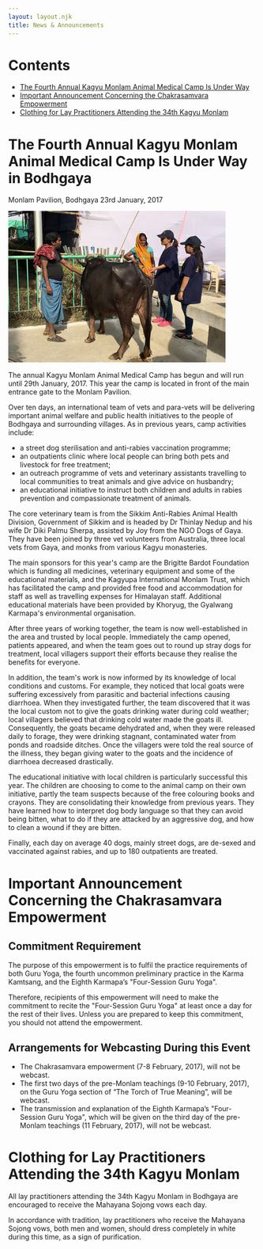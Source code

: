 ```yaml
---
layout: layout.njk
title: News & Announcements
---
```

# Contents

   * <a href="#2017-23-01">The Fourth Annual Kagyu Monlam Animal Medical Camp Is Under Way</a>
   * <a href="#2017-20-01">Important Announcement Concerning the Chakrasamvara Empowerment</a>
   * <a href="#2017-19-01">Clothing for Lay Practitioners Attending the 34th Kagyu Monlam</a>
   

<a name="2017-23-01"></a>
# The Fourth Annual Kagyu Monlam Animal Medical Camp Is Under Way in Bodhgaya
Monlam Pavilion, Bodhgaya
23rd January, 2017

<a href="https://www.flickr.com/photos/kmcweb/31678882983/in/album-72157675893486063"><img src="../media/images/animals.jpg" /></a>

The annual Kagyu Monlam Animal Medical Camp has begun and will run until 29th January, 2017. This year the camp is located in front of the main entrance gate to the Monlam Pavilion.

Over ten days, an international team of vets and para-vets will be delivering important animal welfare and public health initiatives to the people of Bodhgaya and surrounding villages.  As in previous years, camp activities include:

   * a street dog sterilisation and anti-rabies vaccination programme;
   * an outpatients clinic where local people can bring both pets and livestock for free treatment;
   * an outreach programme of vets and veterinary assistants travelling to local communities to treat animals and give advice on husbandry;
   * an educational initiative to instruct both children and adults in rabies prevention and compassionate treatment of animals.

The core veterinary team is from the Sikkim Anti-Rabies Animal Health Division, Government of Sikkim and is headed by Dr Thinlay Nedup and his wife Dr Diki Palmu Sherpa, assisted by Joy from the NGO Dogs of Gaya. They have been joined by three vet volunteers from Australia, three local vets from Gaya, and monks from various Kagyu monasteries.

The main sponsors for this year's camp are the Brigitte Bardot Foundation which is funding all medicines, veterinary equipment and some of the educational materials, and the Kagyupa International Monlam Trust, which has facilitated the camp and provided free food and accommodation for staff as well as travelling expenses for Himalayan staff. Additional educational materials have been provided by Khoryug, the Gyalwang Karmapa's environmental organisation.

After three years of working together, the team is now well-established in the area and trusted by local people. Immediately the camp opened, patients appeared, and when the team goes out to round up stray dogs for treatment, local villagers support their efforts because they realise the benefits for everyone.

In addition, the team's work is now informed by its knowledge of local conditions and customs. For example, they noticed that local goats were suffering excessively from parasitic and bacterial infections causing diarrhoea. When they investigated further, the team discovered that it was the local custom not to give the goats drinking water during cold weather; local villagers believed that drinking cold water made the goats ill. Consequently, the goats became dehydrated and, when they were released daily to forage, they were drinking stagnant, contaminated water from ponds and roadside ditches.  Once the villagers were told the real source of the illness, they began giving water to the goats and the incidence of diarrhoea decreased drastically.

The educational initiative with local children is particularly successful this year. The children are choosing to come to the animal camp on their own initiative, partly the team suspects because of the free colouring books and crayons. They are consolidating their knowledge from previous years. They have learned how to interpret dog body language so that they can avoid being bitten, what to do if they are attacked by an aggressive dog, and how to clean a wound if they are bitten.

Finally, each day on average 40 dogs, mainly street dogs, are de-sexed and vaccinated against rabies, and up to 180 outpatients are treated.

<a name="2017-20-01"></a>
# Important Announcement Concerning the Chakrasamvara Empowerment
## Commitment Requirement
The purpose of this empowerment is to fulfil the practice requirements of both Guru Yoga, the fourth uncommon preliminary practice in the Karma Kamtsang, and the Eighth Karmapa’s "Four-Session Guru Yoga".

Therefore, recipients of this empowerment will need to make the commitment to recite the "Four-Session Guru Yoga" at least once a day for the rest of their lives. Unless you are prepared to keep this commitment, you should not attend the empowerment.

## Arrangements for Webcasting  During this Event

   * The Chakrasamvara empowerment (7-8 February, 2017), will not be webcast.
   * The first two days of the pre-Monlam teachings (9-10 February, 2017), on the Guru Yoga section of “The Torch of True Meaning”, will be webcast. 
   * The transmission and explanation of the Eighth Karmapa’s "Four-Session Guru Yoga", which will be given on the third day of the pre-Monlam teachings (11 February, 2017), will not be webcast.


 <a name="2017-19-01"></a>
 # Clothing for Lay Practitioners Attending the 34th Kagyu Monlam

All lay practitioners attending the 34th Kagyu Monlam in Bodhgaya are encouraged to receive the Mahayana Sojong vows each day.

In accordance with tradition, lay practitioners who receive the Mahayana Sojong vows, both men and women, should dress completely in white during this time, as a sign of purification. 

